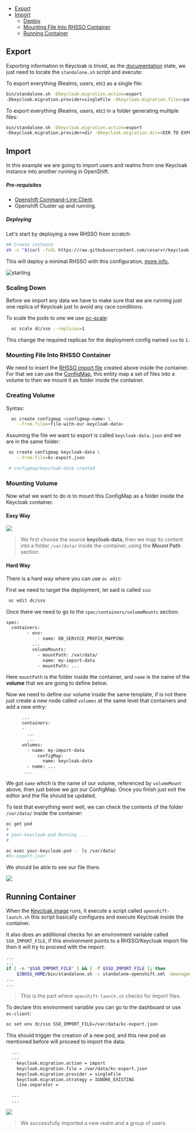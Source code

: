   - [Export](#use_case)
  - [Import](#update)
    - [Deploy](#deploy)
    - [Mounting File Into RHSSO Container](#mounting)
    - [Running Container](#running)

## Export

Exporting information in Keycloak is *trivial*, as the [documentation](https://www.keycloak.org/docs/2.5/server_admin/topics/export-import.html) state, we just need to locate the ``standalone.sh`` script and execute:

To export everything (Realms, users, etc) as a single file:

```sh
bin/standalone.sh -Dkeycloak.migration.action=export
-Dkeycloak.migration.provider=singleFile -Dkeycloak.migration.file=<path-to-folder>
```

To export everything (Realms, users, etc) in a folder generating multiple files:

```sh
bin/standalone.sh -Dkeycloak.migration.action=export
-Dkeycloak.migration.provider=dir -Dkeycloak.migration.dir=<DIR TO EXPORT TO>
```

<a name="import"/>

## Import

In this example we are going to import users and realms from one Keycloak instance into another running in OpenShift.

##### Pre-requisites

- [Openshift Command-Line Client](https://github.com/openshift/origin/releases).
- Openshift Cluster up and running.

<a name="deploy"/>

##### Deploying
Let's start by deploying a new RHSSO from scratch:

```sh
## Create instance
sh -c "$(curl -fsSL https://raw.githubusercontent.com/cesarvr/keycloak-examples/master/deploy/deploy-rhsso-persistent.sh)"
```

This will deploy a minimal RHSSO with this configuration, [more info.](https://github.com/cesarvr/keycloak-examples/blob/master/deploy/deploy-rhsso-persistent.sh)


![starting](https://github.com/cesarvr/keycloak-examples/blob/master/docs/deploy-rhsso.gif?raw=true)

<a name="scaling_down"/>

### Scaling Down

Before we import any data we have to make sure that we are running just one replica of Keycloak just to avoid any race conditions.

To scale the pods to one we use [oc-scale](https://www.mankier.com/1/oc-scale):

```sh
  oc scale dc/sso --replicas=1
```

This change the required replicas for the deployment config named ``sso`` to ``1``.


<a name="mounting"/>

### Mounting File Into RHSSO Container

We need to insert the [RHSSO import file](https://github.com/cesarvr/keycloak-examples/tree/master/import-export#export) created above inside the container. For that we can use the [ConfigMap](https://kubernetes.io/docs/tasks/configure-pod-container/configure-pod-configmap/#add-configmap-data-to-a-volume), this entity map a set of files into a volume to then we mount it as folder inside the container.

### Creating Volume

Syntax:

```sh
  oc create configmap <configmap-name> \
    --from-file=<file-with-our-keycloak-data>
```

Assuming the file we want to export is called ``keycloak-data.json`` and we are in the same folder:

```sh
 oc create configmap keycloak-data \
    --from-file=kc-export.json

 # configmap/keycloak-data created
```

<a name="running"/>

### Mounting Volume

Now what we want to do is to mount this ConfigMap as a folder inside the Keycloak container.  

#### Easy Way

![](https://github.com/cesarvr/keycloak-examples/blob/master/import-export/img/mounting_volume.gif?raw=true)

> We first choose the source **keycloak-data**, then we map its content into a folder ``/var/data/`` inside the container, using the **Mount Path** section.


#### Hard Way

There is a hard way where you can use ``oc edit``:


First we need to target the deployment, let said is called ``sso``:

```sh
 oc edit dc/sso
```

Once there we need to go to the ```spec/containers/volumeMounts``` section:

```xml
spec:
  containers:
        - env:
            - name: DB_SERVICE_PREFIX_MAPPING
          ...
          volumeMounts:
            - mountPath: /var/data/
              name: my-import-data
            - mountPath: ...
```

Here ``mountPath`` is the folder inside the container, and ``name`` is the name of the **volume** that we are going to define below.  


Now we need to define our volume inside the same template, if is not there just create a new node called ``volumes`` at the same level that containers and add a new entry:

```xml
      ...
      containers:
      -
        ...
        ...
      volumes:
        - name: my-import-data
            configMap:
              name: keycloak-data
        - name: ...
       ...
```

We got ``name`` which is the name of our volume, referenced by ``volumeMount`` above, then just below we got our ConfigMap. Once you finish just exit the editor and the file should be updated.

To test that everything went well, we can check the contents of the folder ``/var/data/`` inside the container:

```sh
oc get pod
#
# your-keycloak-pod Running ....
#

oc exec your-keycloak-pod -- ls /var/data/
#kc-export.json
```

We should be able to see our file there.

![](https://github.com/cesarvr/keycloak-examples/blob/master/import-export/img/check_volume.gif?raw=true)


## Running Container

When the [Keycloak image](https://access.redhat.com/containers/?tab=overview#/registry.access.redhat.com/redhat-sso-7/sso73-openshift) runs, it execute a script called ``openshift-launch.sh`` this script basically configures and execute Keycloak inside the container.

It also does an additional checks for an environment variable called ``SSO_IMPORT_FILE``, if this environment points to a RHSSO/Keycloak import file then it will try to proceed with the import.

```sh
...
...
if [ -n "$SSO_IMPORT_FILE" ] && [ -f $SSO_IMPORT_FILE ]; then
    $JBOSS_HOME/bin/standalone.sh -c standalone-openshift.xml -bmanagement 127.0.0.1 $JBOSS_HA_ARGS ${JBOSS_MESSAGING_ARGS} -Dkeycloak.migration.action=import -Dkeycloak.migration.provider=singleFile
...
...
```

> This is the part where ``openshift-launch.sh`` checks for import files.

To declare this environment variable you can go to the dashboard or use ``oc-client``:

```sh
oc set env dc/sso SSO_IMPORT_FILE=/var/data/kc-export.json
```

This should trigger the creation of a new pod, and this new pod as mentioned before will proceed to import the data:

```sh
  ...
  ...
	keycloak.migration.action = import
	keycloak.migration.file = /var/data/kc-export.json
	keycloak.migration.provider = singleFile
	keycloak.migration.strategy = IGNORE_EXISTING
	line.separator =

  ...
  ...
```

![](https://github.com/cesarvr/keycloak-examples/blob/master/import-export/img/final.gif?raw=true)

> We successfully imported a new realm and a group of users.
